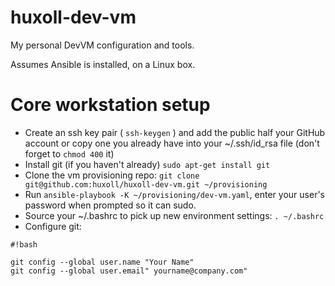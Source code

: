# huxoll-dev-vm
My personal DevVM configuration and tools.

Assumes Ansible is installed, on a Linux box.

# Core workstation setup #

* Create an ssh key pair ( `ssh-keygen` ) and add the public half your GitHub account or copy one you already have into your ~/.ssh/id_rsa file (don't forget to `chmod 400` it)
* Install git (if you haven't already) `sudo apt-get install git`
* Clone the vm provisioning repo: `git clone git@github.com:huxoll/huxoll-dev-vm.git ~/provisioning`
* Run `ansible-playbook -K ~/provisioning/dev-vm.yaml`, enter your user's password when prompted so it can sudo.
* Source your ~/.bashrc to pick up new environment settings: `. ~/.bashrc`
* Configure git:

```
#!bash

git config --global user.name "Your Name"
git config --global user.email" yourname@company.com"

```
